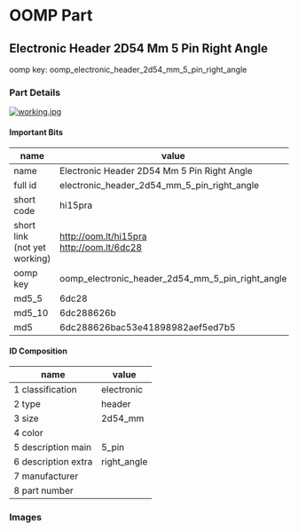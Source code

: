# OOMP Part  
## Electronic Header 2D54 Mm 5 Pin Right Angle  
  
oomp key: oomp_electronic_header_2d54_mm_5_pin_right_angle  
  
### Part Details  
  
[![working.jpg](working_600.jpg)](working.jpg)  
  
#### Important Bits  
| name | value | 
| --- | --- | 
| name | Electronic Header 2D54 Mm 5 Pin Right Angle | 
| full id | electronic_header_2d54_mm_5_pin_right_angle | 
| short code | hi15pra | 
| short link<br>(not yet working) | http://oom.lt/hi15pra<br>http://oom.lt/6dc28 | 
| oomp key | oomp_electronic_header_2d54_mm_5_pin_right_angle | 
| md5_5 | 6dc28 | 
| md5_10 | 6dc288626b | 
| md5 | 6dc288626bac53e41898982aef5ed7b5 | 
#### ID Composition  
| name | value | 
| --- | --- | 
| 1 classification | electronic | 
| 2 type | header | 
| 3 size | 2d54_mm | 
| 4 color |  | 
| 5 description main | 5_pin | 
| 6 description extra | right_angle | 
| 7 manufacturer |  | 
| 8 part number |  | 
### Images  
